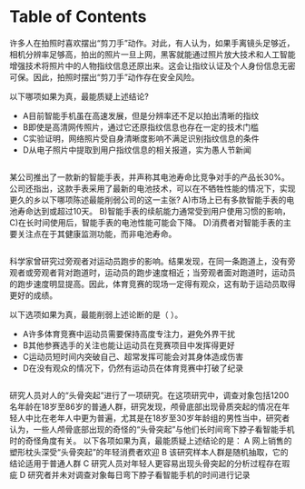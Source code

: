 # Table of Contents




许多人在拍照时喜欢摆出“剪刀手”动作。对此，有人认为，如果手离镜头足够近，相机分辨率足够高，拍出的照片一旦上网，黑客就能通过照片放大技术和人工智能增强技术将照片中的人物指纹信息还原出来。这会让指纹认证及个人身份信息无密可保。因此，拍照时摆出“剪刀手”动作存在安全风险。

以下哪项如果为真，最能质疑上述结论?

- A目前智能手机虽在高速发展，但是分辨率还不足以拍出清晰的指纹
- B即使是高清网传照片，通过它还原指纹信息也存在一定的技术门槛
- C实验证明，网络照片受自身清晰度影响不满足识别指纹信息的条件
- D从电子照片中提取到用户指纹信息的相关报道，实为愚人节新闻

```

```

某公司推出了一款新的智能手表，并声称其电池寿命比竞争对手的产品长30%。公司还指出，这款手表采用了最新的电池技术，可以在不牺牲性能的情况下，实现更久的乡以下哪项陈述最能削弱公司的这一主张?
A)市场上已有多款智能手表的电池寿命达到或超过10天。
B)智能手表的续航能力通常受到用户使用习惯的影响，
C)在长时间使用后，智能手表的电池性能可能会下降。
D)消费者对智能手表的主要关注点在于其健康监测功能，而非电池寿命。

```

```


科学家曾研究过旁观者对运动员跑步的影响。结果发现，在同一条跑道上，没有旁观者或旁观者背对跑道时，运动员的跑步速度相近；当旁观者面对跑道时，运动员的跑步速度明显提高。因此，体育竞赛的现场一定得有观众，这有助于运动员取得更好的成绩。

以下选项如果为真，最能削弱上述论断的是（ ）。

- A许多体育竞赛中运动员需要保持高度专注力，避免外界干扰
- B其他参赛选手的关注也能让运动员在竞赛项目中发挥得更好
- C运动员短时间内突破自己、超常发挥可能会对其身体造成伤害
- D在没有观众的情况下，仍然有运动员在体育竞赛中打破了纪录

```

```

研究人员对人的“头骨突起”进行了一项研究。在这项研究中，调查对象包括1200名年龄在18岁至86岁的普通人群，研究发现，颅骨底部出现骨质突起的情况在年轻人中比在老年人中更为普遍，尤其是在18岁至30岁年龄组的男性当中，研究者认为，一些人颅骨底部出现的奇怪的“头骨突起”与他们长时间弯下脖子看智能手机时的奇怪角度有关。
以下各项如果为真，最能质疑上述结论的是：
A
网上销售的塑形枕头深受“头骨突起”的年轻消费者欢迎
B
该研究样本人群是随机抽取，它的结论适用于普通人群
C
研究人员对年轻人更容易出现头骨突起的分析过程存在瑕疵
D
研究者并未对调查对象每日弯下脖子看智能手机的时间进行记录

```

```

